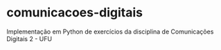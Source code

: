 # comunicacoes-digitais
Implementação em Python de exercícios da disciplina de Comunicações Digitais 2 - UFU
